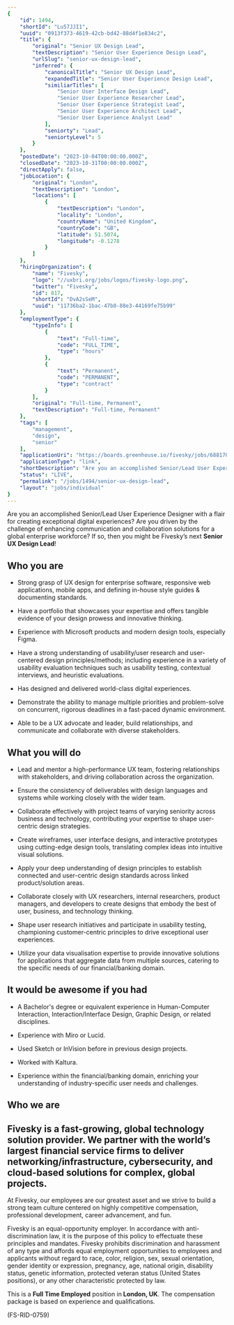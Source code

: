 ```yaml
---
{
	"id": 1494,
	"shortId": "Lu57JJI1",
	"uuid": "0913f373-4619-42cb-bd42-88d4f1e834c2",
	"title": {
		"original": "Senior UX Design Lead",
		"textDescription": "Senior User Experience Design Lead",
		"urlSlug": "senior-ux-design-lead",
		"inferred": {
			"canonicalTitle": "Senior UX Design Lead",
			"expandedTitle": "Senior User Experience Design Lead",
			"similiarTitles": [
				"Senior User Interface Design Lead",
				"Senior User Experience Researcher Lead",
				"Senior User Experience Strategist Lead",
				"Senior User Experience Architect Lead",
				"Senior User Experience Analyst Lead"
			],
			"seniorty": "Lead",
			"seniortyLevel": 5
		}
	},
	"postedDate": "2023-10-04T00:00:00.000Z",
	"closedDate": "2023-10-31T00:00:00.000Z",
	"directApply": false,
	"jobLocation": {
		"original": "London",
		"textDescription": "London",
		"locations": [
			{
				"textDescription": "London",
				"locality": "London",
				"countryName": "United Kingdom",
				"countryCode": "GB",
				"latitude": 51.5074,
				"longitude": -0.1278
			}
		]
	},
	"hiringOrganization": {
		"name": "Fivesky",
		"logo": "//uxbri.org/jobs/logos/fivesky-logo.png",
		"twitter": "Fivesky",
		"id": 817,
		"shortId": "DvA2sSeM",
		"uuid": "11736ba2-1bac-47b0-88e3-44169fe75b99"
	},
	"employmentType": {
		"typeInfo": [
			{
				"text": "Full-time",
				"code": "FULL_TIME",
				"type": "hours"
			},
			{
				"text": "Permanent",
				"code": "PERMANENT",
				"type": "contract"
			}
		],
		"original": "Full-time, Permanent",
		"textDescription": "Full-time, Permanent"
	},
	"tags": [
		"management",
		"design",
		"senior"
	],
	"applicationUri": "https://boards.greenhouse.io/fivesky/jobs/6881703002#app",
	"applicationType": "link",
	"shortDescription": "Are you an accomplished Senior/Lead User Experience Designer with a flair for creating exceptional digital experiences? Are you driven by the challenge of enhancing communication and collaboration",
	"status": "LIVE",
	"permalink": "/jobs/1494/senior-ux-design-lead",
	"layout": "jobs/individual"
}
---
```

<p>Are you an accomplished Senior/Lead User Experience Designer with a flair for creating exceptional digital experiences? Are you driven by the challenge of enhancing communication and collaboration solutions for a global enterprise workforce? If so, then you might be Fivesky’s next <strong>Senior UX Design Lead</strong>!</p><h2>Who you are</h2><ul><li><p>Strong grasp of UX design for enterprise software, responsive web applications, mobile apps, and defining in-house style guides &amp; documenting standards.</p></li><li><p>Have a portfolio that showcases your expertise and offers tangible evidence of your design prowess and innovative thinking.</p></li><li><p>Experience with Microsoft products and modern design tools, especially Figma.</p></li><li><p>Have a strong understanding of usability/user research and user-centered design principles/methods; including experience in a variety of usability evaluation techniques such as usability testing, contextual interviews, and heuristic evaluations.</p></li><li><p>Has designed and delivered world-class digital experiences.</p></li><li><p>Demonstrate the ability to manage multiple priorities and problem-solve on concurrent, rigorous deadlines in a fast-paced dynamic environment.</p></li><li><p>Able to be a UX advocate and leader, build relationships, and communicate and collaborate with diverse stakeholders.</p></li></ul><h2>What you will do</h2><ul><li><p>Lead and mentor a high-performance UX team, fostering relationships with stakeholders, and driving collaboration across the organization.</p></li><li><p>Ensure the consistency of deliverables with design languages and systems while working closely with the wider team.</p></li><li><p>Collaborate effectively with project teams of varying seniority across business and technology, contributing your expertise to shape user-centric design strategies.</p></li><li><p>Create wireframes, user interface designs, and interactive prototypes using cutting-edge design tools, translating complex ideas into intuitive visual solutions.</p></li><li><p>Apply your deep understanding of design principles to establish connected and user-centric design standards across linked product/solution areas.</p></li><li><p>Collaborate closely with UX researchers, internal researchers, product managers, and developers to create designs that embody the best of user, business, and technology thinking.</p></li><li><p>Shape user research initiatives and participate in usability testing, championing customer-centric principles to drive exceptional user experiences.</p></li><li><p>Utilize your data visualisation expertise to provide innovative solutions for applications that aggregate data from multiple sources, catering to the specific needs of our financial/banking domain.</p></li></ul><h2>It would be awesome if you had</h2><ul><li><p>A Bachelor's degree or equivalent experience in Human-Computer Interaction, Interaction/Interface Design, Graphic Design, or related disciplines.</p></li><li><p>Experience with Miro or Lucid.</p></li><li><p>Used Sketch or InVision before in previous design projects.</p></li><li><p>Worked with Kaltura.</p></li><li><p>Experience within the financial/banking domain, enriching your understanding of industry-specific user needs and challenges.</p></li></ul><h2>Who we are</h2><h2>Fivesky is a fast-growing, global technology solution provider. We partner with the world’s largest financial service firms to deliver networking/infrastructure, cybersecurity, and cloud-based solutions for complex, global projects.</h2><p>At Fivesky, our employees are our greatest asset and we strive to build a strong team culture centered on highly competitive compensation, professional development, career advancement, and fun.</p><p>Fivesky is an equal-opportunity employer. In accordance with anti-discrimination law, it is the purpose of this policy to effectuate these principles and mandates. Fivesky prohibits discrimination and harassment of any type and affords equal employment opportunities to employees and applicants without regard to race, color, religion, sex, sexual orientation, gender identity or expression, pregnancy, age, national origin, disability status, genetic information, protected veteran status (United States positions), or any other characteristic protected by law.&nbsp;</p><p>This is a <strong>Full Time Employed</strong> position in<strong> London, UK</strong>. The compensation package is based on experience and qualifications.</p><p>(FS-RID-0759)</p>
